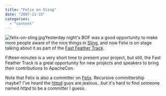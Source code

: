 ```yaml
---
title: "Felix on Sling"
date: "2007-11-15"
categories: 
  - "content"
---
```


![felix-on-sling.jpg](images/felix-on-sling.jpg)Yesterday night's BOF was a good opportunity to make more people aware of the nice things in [Sling](http://incubator.apache.org/sling), and now Felix is on stage talking about it as part of the [Fast Feather Track](http://us.apachecon.com/us2007/program/Fast_Feather).

Fifteen minutes is a very short time to present your project, but still, the Fast Feather Track is a great opportunity for new projects and speakers to bring their contributions to ApacheCon.

Note that Felix is also a committer on [Felix](http://felix.apache.org). Recursive committership maybe? I've heard the [httpd](http://httpd.apache.org) guys are jealous...but it's hard to find someone named _httpd_ to be a committer I guess.
